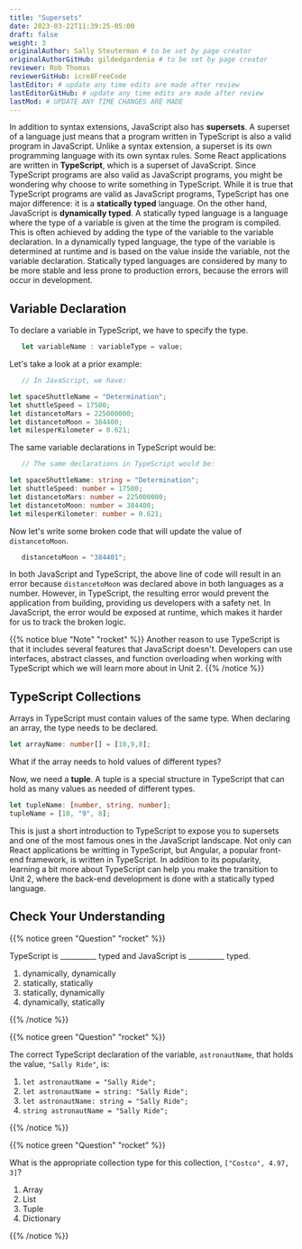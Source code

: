 ```yaml
---
title: "Supersets"
date: 2023-03-22T11:39:25-05:00
draft: false
weight: 3
originalAuthor: Sally Steuterman # to be set by page creator
originalAuthorGitHub: gildedgardenia # to be set by page creator
reviewer: Rob Thomas
reviewerGitHub: icre8FreeCode
lastEditor: # update any time edits are made after review
lastEditorGitHub: # update any time edits are made after review
lastMod: # UPDATE ANY TIME CHANGES ARE MADE
---
```


In addition to syntax extensions, JavaScript also has **supersets**. A superset of a language just means that a program written in TypeScript is also a valid program in JavaScript. Unlike a syntax extension, a superset is its own programming language with its own syntax rules. Some React applications are written in **TypeScript**, which is a superset of JavaScript. Since TypeScript programs are also valid as JavaScript programs, you might be wondering why choose to write something in TypeScript. While it is true that TypeScript programs are valid as JavaScript programs, TypeScript has one major difference: it is a **statically typed** language. On the other hand, JavaScript is **dynamically typed**. A statically typed language is a language where the type of a variable is given at the time the program is compiled. This is often achieved by adding the type of the variable to the variable declaration. In a dynamically typed language, the type of the variable is determined at runtime and is based on the value inside the variable, not the variable declaration. Statically typed languages are considered by many to be more stable and less prone to production errors, because the errors will occur in development.

## Variable Declaration

To declare a variable in TypeScript, we have to specify the type.

```ts
   let variableName : variableType = value;
```

Let's take a look at a prior example:

```js {linenos = table}
   // In JavaScript, we have:

let spaceShuttleName = "Determination";
let shuttleSpeed = 17500;
let distancetoMars = 225000000;
let distancetoMoon = 384400;
let milesperKilometer = 0.621;
```

The same variable declarations in TypeScript would be:

```ts {linenos = table}
   // The same declarations in TypeScript would be:

let spaceShuttleName: string = "Determination";
let shuttleSpeed: number = 17500;
let distancetoMars: number = 225000000;
let distancetoMoon: number = 384400;
let milesperKilometer: number = 0.621;
```

Now let's write some broken code that will update the value of `distancetoMoon`.

```js
   distancetoMoon = "384401";
```

In both JavaScript and TypeScript, the above line of code will result in an error because `distancetoMoon` was declared above in both languages as a number. However, in TypeScript, the resulting error would prevent the application from building, providing us developers with a safety net. In JavaScript, the error would be exposed at runtime, which makes it harder for us to track the broken logic.

{{% notice blue "Note" "rocket" %}}
   Another reason to use TypeScript is that it includes several features that JavaScript doesn't. Developers can use interfaces, abstract classes, and function overloading when working with TypeScript which we will learn more about in Unit 2. 
{{% /notice %}}

## TypeScript Collections

Arrays in TypeScript must contain values of the same type. When declaring an array, the type needs to be declared.

```ts
let arrayName: number[] = [10,9,8];
```

What if the array needs to hold values of different types?

Now, we need a **tuple**. A tuple is a special structure in TypeScript that can hold as many values as needed of different types.

```ts
let tupleName: [number, string, number];
tupleName = [10, "9", 8];
```

This is just a short introduction to TypeScript to expose you to supersets and one of the most famous ones in the JavaScript landscape. Not only can React applications be writting in TypeScript, but Angular, a popular front-end framework, is written in TypeScript. In addition to its popularity, learning a bit more about TypeScript can help you make the transition to Unit 2, where the back-end development is done with a statically typed language.

## Check Your Understanding

{{% notice green "Question" "rocket" %}}

   TypeScript is __________ typed and JavaScript is __________ typed.

   1. dynamically, dynamically
   1. statically, statically
   1. statically, dynamically
   1. dynamically, statically

{{% /notice %}}

<!-- statically, dynamically -->

{{% notice green "Question" "rocket" %}}

   The correct TypeScript declaration of the variable, `astronautName`, that holds the value, `"Sally Ride"`, is:

   1. `let astronautName = "Sally Ride";`
   1. `let astronautName = string: "Sally Ride";`
   1. `let astronautName: string = "Sally Ride";`
   1. `string astronautName = "Sally Ride";`

{{% /notice %}}

<!-- let astronautName: string = "Sally Ride"; -->

{{% notice green "Question" "rocket" %}}

   What is the appropriate collection type for this collection, `["Costco", 4.97, 3]`?

   1. Array
   1. List
   1. Tuple
   1. Dictionary

{{% /notice %}}

<!-- tuple -->